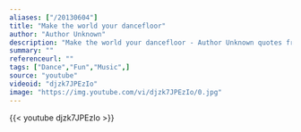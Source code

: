 ```yaml
---
aliases: ["/20130604"]
title: "Make the world your dancefloor"
author: "Author Unknown"
description: "Make the world your dancefloor - Author Unknown quotes from GetInspired365.com"
summary: ""
referenceurl: ""
tags: ["Dance","Fun","Music",]
source: "youtube"
videoid: "djzk7JPEzIo"
image: "https://img.youtube.com/vi/djzk7JPEzIo/0.jpg"
---
```


{{< youtube djzk7JPEzIo >}}
